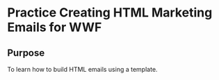 # Practice Creating HTML Marketing Emails for WWF

## Purpose
To learn how to build HTML emails using a template. 
